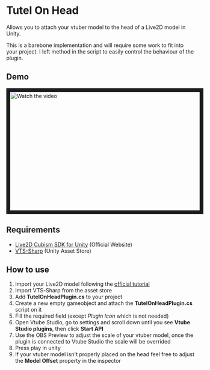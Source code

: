 # Tutel On Head

Allows you to attach your vtuber model to the head of a Live2D model in Unity.

This is a barebone implementation and will require some work to fit into your project. I left method in the script to easily control the behaviour of the plugin.
## Demo

<a href="http://www.youtube.com/watch?feature=player_embedded&v=AHXG5rncdGM" target="_blank">
 <img src="http://img.youtube.com/vi/AHXG5rncdGM/mqdefault.jpg" alt="Watch the video" width="560" height="315" border="10" />
</a>

## Requirements

* [Live2D Cubism SDK for Unity](https://www.live2d.com/en/download/cubism-sdk/download-unity) (Official Website)
* [VTS-Sharp](https://assetstore.unity.com/packages/tools/integration/vts-sharp-203218) (Unity Asset Store)

## How to use
1. Import your Live2D model following the [official tutorial](https://docs.live2d.com/en/cubism-sdk-manual/cubism-sdk-for-unity/)
1. Import VTS-Sharp from the asset store
1. Add **TutelOnHeadPlugin.cs** to your project
1. Create a new empty gameobject and attach the **TutelOnHeadPlugin.cs** script on it
1. Fill the required field (except *Plugin Icon* which is not needed)
1. Open Vtube Studio, go to settings and scroll down until you see **Vtube Studio plugins**, then click **Start API**
1. Use the OBS Preview to adjust the scale of your vtuber model, once the plugin is connected to Vtube Studio the scale will be overrided
1. Press play in unity
1. If your vtuber model isn't properly placed on the head feel free to adjust the **Model Offset** property in the inspector
